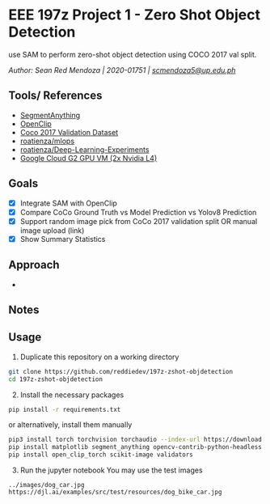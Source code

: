 # EEE 197z Project 1 - Zero Shot Object Detection
use SAM to perform zero-shot object detection using COCO 2017 val split. 

*Author: Sean Red Mendoza | 2020-01751 | scmendoza5@up.edu.ph*

## Tools/ References
- [SegmentAnything](https://github.com/facebookresearch/segment-anything)
- [OpenClip](https://github.com/mlfoundations/open_clip)
- [Coco 2017 Validation Dataset](https://cocodataset.org/#home)
- [roatienza/mlops](https://github.com/roatienza/mlops)
- [roatienza/Deep-Learning-Experiments](https://github.com/roatienza/Deep-Learning-Experiments)
- [Google Cloud G2 GPU VM (2x Nvidia L4)](https://cloud.google.com/blog/products/compute/introducing-g2-vms-with-nvidia-l4-gpus)

## Goals
- [x] Integrate SAM with OpenClip
- [x] Compare CoCo Ground Truth vs Model Prediction vs Yolov8 Prediction
- [x] Support random image pick from CoCo 2017 validation split OR manual image upload (link)
- [x] Show Summary Statistics

## Approach
- 

## Notes


## Usage 
1. Duplicate this repository on a working directory
```bash
git clone https://github.com/reddiedev/197z-zshot-objdetection
cd 197z-zshot-objdetection
```

2. Install the necessary packages
```bash
pip install -r requirements.txt
```
or alternatively, install them manually
```bash
pip3 install torch torchvision torchaudio --index-url https://download.pytorch.org/whl/cu118
pip install matplotlib segment_anything opencv-contrib-python-headless
pip install open_clip_torch scikit-image validators

```

3. Run the jupyter notebook 
You may use the test images
```
../images/dog_car.jpg
https://djl.ai/examples/src/test/resources/dog_bike_car.jpg

```

